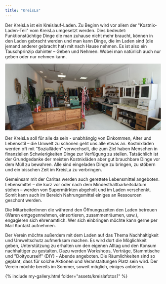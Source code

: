 ```yaml
---
title: "KreisLa"
---
```

Der KreisLa ist ein Kreislauf-Laden.
Zu Beginn wird vor allem der "Kostnix-Laden-Teil" vom KreisLa umgesetzt werden. Dies bedeutet: Funktionstüchtige Dinge die man zuhause nicht mehr braucht, können in den Laden gebracht werden und man kann Dinge, die im Laden sind (die jemand anderer gebracht hat) mit nach Hause nehmen.
Es ist also ein Tauschprinzip dahinter – Geben und Nehmen. Wobei man natürlich auch nur geben oder nur nehmen kann.

<img src="assets/Ganz2.jpg" alt="drawing" width="600"/>

Der KreisLa soll für alle da sein - unabhängig von Einkommen, Alter und Lebensstil – die Umwelt zu schonen geht uns alle etwas an. Kostnixläden werden oft mit “Sozialläden” verwechselt, die zum Ziel haben Menschen in finanziellen Schwierigkeiten Dinge zur Verfügung zu stellen. Tatsächlich ist der Grundgedanke der meisten Kostnixläden aber gut brauchbare Dinge vor dem Müll zu bewahren. Alle sind eingeladen Dinge zu bringen, zu stöbern und ein bisschen Zeit im KreisLa zu verbringen.

Gemeinsam mit der Caritas werden auch gerettete Lebensmittel angeboten. Lebensmittel – die kurz vor oder nach dem Mindesthaltbarkeitsdatum stehen – werden von Supermärkten abgeholt und im Laden verschenkt.
Somit kann auch im Bereich Nahrungsmittel einiges an Ressourcen geschont werden.

Die MitarbeiterInnen die während den Öffnungszeiten den Laden betreuen (Waren entgegennehmen, einsortieren, zusammenräumen, usw.), engagieren sich ehrenamtlich. Wer sich einbringen möchte kann gerne per Mail Kontakt aufnehmen.

Der Verein möchte außerdem mit dem Laden auf das Thema Nachhaltigkeit und Umweltschutz aufmerksam machen. Es wird dort die Möglichkeit geben, Unterstützung zu erhalten um den eigenen Alltag und den Konsum nachhaltiger zu gestalten.
Dazu werden Workshops, Vorträge, Stammtische und "Doityourself" (DIY) - Abende angeboten.
Die Räumlichkeiten sind so geplant, dass für solche Aktionen und Veranstaltungen Platz sein wird. Der Verein möchte bereits im Sommer, soweit möglich, einiges anbieten.

{% include my-gallery.html folder="assets/kreislafotos1" %}
